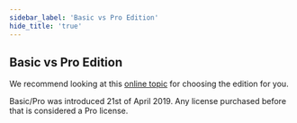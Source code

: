 ```yaml
---
sidebar_label: 'Basic vs Pro Edition'
hide_title: 'true'
---
```


## Basic vs Pro Edition

We recommend looking at this [online topic](https://www.visualcron.com/basicvsprofessional.aspx) for choosing the edition for you.
 
Basic/Pro was introduced 21st of April 2019. Any license purchased before that is considered a Pro license.